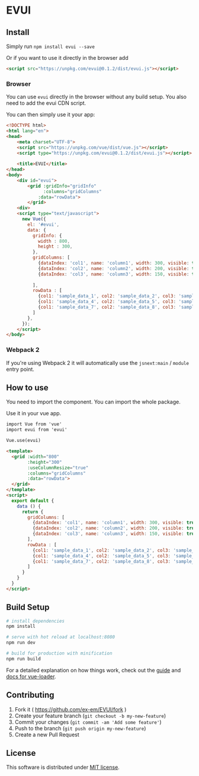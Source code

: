 # EVUI

## Install

Simply run `npm install evui --save`

Or if you want to use it directly in the browser add

```html
<script src="https://unpkg.com/evui@0.1.2/dist/evui.js"></script>
```

### Browser
You can use `evui` directly in the browser without any build setup. You also need to add the evui CDN script.

You can then simply use it your app:

```html
<!DOCTYPE html>
<html lang="en">
<head>   
    <meta charset="UTF-8">
    <script src="https://unpkg.com/vue/dist/vue.js"></script>
    <script type="https://unpkg.com/evui@0.1.2/dist/evui.js"></script>
    
    <title>EVUI</title>
</head>
<body>
    <div id="evui">
        <grid :gridInfo="gridInfo"
              :columns="gridColumns"
            :data="rowData">
        </grid>
    <div>
    <script type="text/javascript">
      new Vue({
        el: '#evui',
        data: {
          gridInfo: {
            width : 800,
            height : 300,
          },
          gridColumns: [
            {dataIndex: 'col1', name: 'column1', width: 300, visible: true, type: 'string', render: 'text'},
            {dataIndex: 'col2', name: 'column2', width: 200, visible: true, type: 'string', render: 'text'},
            {dataIndex: 'col3', name: 'column3', width: 150, visible: true, type: 'string', render: 'text'},
          
          ],
          rowData : [
            {col1: 'sample_data_1', col2: 'sample_data_2', col3: 'sample_data_3'},
            {col1: 'sample_data_4', col2: 'sample_data_5', col3: 'sample_data_6'},
            {col1: 'sample_data_7', col2: 'sample_data_8', col3: 'sample_data_9'}
          ]            
        },    
      });
    </script>
</body>

```

### Webpack 2
If you're using Webpack 2 it will automatically use the `jsnext:main` / `module` entry point.

## How to use

You need to import the component.
You can import the whole package.

Use it in your vue app.

```html
import Vue from 'vue'
import evui from 'evui'

Vue.use(evui)
```

```html
<template>
  <grid :width="800"
        :height="300"
        :useColumnResize="true"
        :columns="gridColumns"
        :data="rowData">
  </grid>
</template>
<script>
  export default {
    data () {
      return {
        gridColumns: [
          {dataIndex: 'col1', name: 'column1', width: 300, visible: true, type: 'string', render: 'text'},
          {dataIndex: 'col2', name: 'column2', width: 200, visible: true, type: 'string', render: 'text'},
          {dataIndex: 'col3', name: 'column3', width: 150, visible: true, type: 'string', render: 'text'},
        ],
        rowData : [
          {col1: 'sample_data_1', col2: 'sample_data_2', col3: 'sample_data_3'},
          {col1: 'sample_data_4', col2: 'sample_data_5', col3: 'sample_data_6'},
          {col1: 'sample_data_7', col2: 'sample_data_8', col3: 'sample_data_9'}
        ]
      }
    }
  }
</script>
```

## Build Setup

``` bash
# install dependencies
npm install

# serve with hot reload at localhost:8080
npm run dev

# build for production with minification
npm run build
```

For a detailed explanation on how things work, check out the [guide](http://vuejs-templates.github.io/webpack/) and [docs for vue-loader](http://vuejs.github.io/vue-loader).

## Contributing

1. Fork it ( https://github.com/ex-em/EVUI/fork )
2. Create your feature branch (`git checkout -b my-new-feature`)
3. Commit your changes (`git commit -am 'Add some feature'`)
4. Push to the branch (`git push origin my-new-feature`)
5. Create a new Pull Request

## License

This software is distributed under [MIT license](LICENSE.txt).
